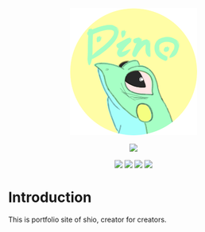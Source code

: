 <div align="center">
  <img src="./doc/favicon.png" width="256px" />
</div>

<p align="center">
  <a href="https://skillicons.dev">
    <img src="https://skillicons.dev/icons?i=ts,nextjs,react,tailwind,nestjs,prisma,mongodb,jest,graphql,docker,vscode,githubactions" />
  </a>
</p>

<p align="center">
  <img src="https://img.shields.io/badge/license-MIT-orange" />
  <img src="https://img.shields.io/badge/codespaces-available-brightgreen" />
  <img src="https://img.shields.io/badge/gitpod-available-brightgreen" />
  <img src="https://img.shields.io/badge/ghcr-available-brightgreen" />
</p>

# Introduction

This is portfolio site of shio, creator for creators.
